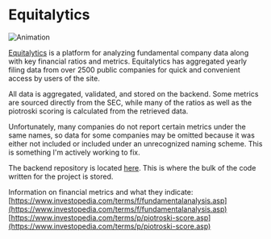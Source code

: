 # Equitalytics
![Animation](https://github.com/user-attachments/assets/ac1dbcc3-809a-4a14-9019-0a7f4c57261d)

[Equitalytics](https://www.equitalytics.com) is a platform for analyzing fundamental company data along with key financial ratios and metrics. Equitalytics has aggregated yearly filing data from over 2500 public companies for quick and convenient access by users of the site.

All data is aggregated, validated, and stored on the backend. Some metrics are sourced directly from the SEC, while many of the ratios as well as the piotroski scoring is calculated from the retrieved data.

Unfortunately, many companies do not report certain metrics under the same names, so data for some companies may be omitted because it was either not included or included under an unrecognized naming scheme. This is something I'm actively working to fix.

The backend repository is located [here](https://github.com/mattrmcg/equitalytics-backend). This is where the bulk of the code written for the project is stored.

Information on financial metrics and what they indicate:
[https://www.investopedia.com/terms/f/fundamentalanalysis.asp](https://www.investopedia.com/terms/f/fundamentalanalysis.asp)
[https://www.investopedia.com/terms/p/piotroski-score.asp](https://www.investopedia.com/terms/p/piotroski-score.asp)
